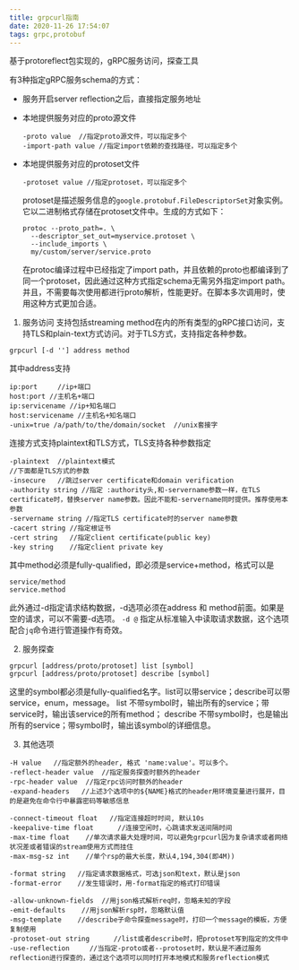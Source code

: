 ```yaml
---
title: grpcurl指南
date: 2020-11-26 17:54:07
tags: grpc,protobuf
---
```



基于protoreflect包实现的，gRPC服务访问，探查工具

有3种指定gRPC服务schema的方式：
<!--more-->
* 服务开启server reflection之后，直接指定服务地址

* 本地提供服务对应的proto源文件
  ```
  -proto value  //指定proto源文件，可以指定多个
  -import-path value //指定import依赖的查找路径，可以指定多个
  ```
* 本地提供服务对应的protoset文件
  ```
  -protoset value //指定protoset，可以指定多个
  ```
  protoset是描述服务信息的`google.protobuf.FileDescriptorSet`对象实例。它以二进制格式存储在protoset文件中。生成的方式如下：
  ```
  protoc --proto_path=. \
    --descriptor_set_out=myservice.protoset \
    --include_imports \
    my/custom/server/service.proto
  ```
  在protoc编译过程中已经指定了import path，并且依赖的proto也都编译到了同一个protoset，因此通过这种方式指定schema无需另外指定import path。并且，不需要每次使用都进行proto解析，性能更好。在脚本多次调用时，使用这种方式更加合适。


1. 服务访问
支持包括streaming method在内的所有类型的gRPC接口访问，支持TLS和plain-text方式访问。对于TLS方式，支持指定各种参数。
```
grpcurl [-d ''] address method
```
其中address支持
```
ip:port		//ip+端口
host:port //主机名+端口
ip:servicename //ip+知名端口
host:servicename //主机名+知名端口
-unix=true /a/path/to/the/domain/socket  //unix套接字
```
连接方式支持plaintext和TLS方式，TLS支持各种参数指定
```
-plaintext  //plaintext模式
//下面都是TLS方式的参数
-insecure   //跳过server certificate和domain verification
-authority string //指定 :authority头,和-servername参数一样，在TLS certificate时，替换server name参数。因此不能和-servername同时提供。推荐使用本参数
-servername string //指定TLS certificate时的server name参数
-cacert string //指定根证书
-cert string   //指定client certificate(public key)
-key string    //指定client private key
```
其中method必须是fully-qualified，即必须是service+method，格式可以是
```
service/method
service.method
```
此外通过-d指定请求结构数据，-d选项必须在address 和 method前面。如果是空的请求，可以不需要-d选项。 `-d @` 指定从标准输入中读取请求数据，这个选项配合`jq`命令进行管道操作有奇效。

2. 服务探查
```
grpcurl [address/proto/protoset] list [symbol]
grpcurl [address/proto/protoset] describe [symbol]
```
这里的symbol都必须是fully-qualified名字。list可以带service；describe可以带service，enum，message。
list 不带symbol时，输出所有的service；带service时，输出该service的所有method；
describe 不带symbol时，也是输出所有的service；带symbol时，输出该symbol的详细信息。

3. 其他选项
```
-H value   //指定额外的header, 格式 'name:value'。可以多个。
-reflect-header value  //指定服务探查时额外的header
-rpc-header value  //指定rpc访问时额外的header
-expand-headers   //上述3个选项中的${NAME}格式的header用环境变量进行展开，目的是避免在命令行中暴露密码等敏感信息

-connect-timeout float   //指定连接超时时间, 默认10s
-keepalive-time float      //连接空闲时，心跳请求发送间隔时间
-max-time float    //单次请求最大处理时间，可以避免grpcurl因为复杂请求或者网络状况差或者错误的stream使用方式而挂住
-max-msg-sz int    //单个rsp的最大长度，默认4,194,304(即4M))

-format string   //指定请求数据格式，可选json和text，默认是json
-format-error    //发生错误时，用-format指定的格式打印错误

-allow-unknown-fields  //用json格式解析req时，忽略未知的字段
-emit-defaults    //用json解析rsp时，忽略默认值
-msg-template    //describe子命令探查message时，打印一个message的模板，方便复制使用
-protoset-out string      //list或者describe时，把protoset写到指定的文件中
-use-reflection     //当指定-proto或者--protoset时，默认是不通过服务reflection进行探查的，通过这个选项可以同时打开本地模式和服务reflection模式

```
